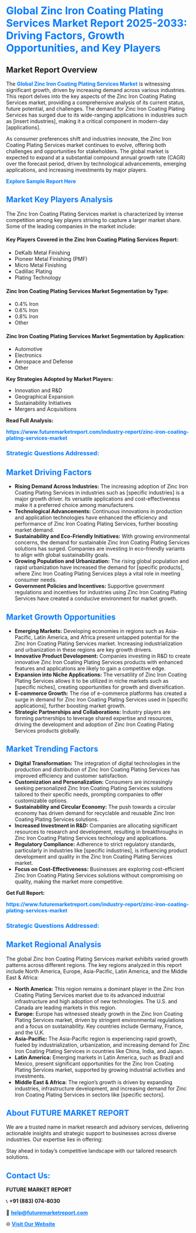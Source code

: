 <h1 style="color: #007BFF;">Global Zinc Iron Coating Plating Services Market Report 2025-2033: Driving Factors, Growth Opportunities, and Key Players</h1>

<section id="overview">
<h2>Market Report Overview</h2>
<p>The <a href="https://www.futuremarketreport.com/industry-report/zinc-iron-coating-plating-services-market" style="color: #007BFF; text-decoration: none;"><strong>Global Zinc Iron Coating Plating Services Market</strong></a> is witnessing significant growth, driven by increasing demand across various industries. This report delves into the key aspects of the Zinc Iron Coating Plating Services market, providing a comprehensive analysis of its current status, future potential, and challenges. The demand for Zinc Iron Coating Plating Services has surged due to its wide-ranging applications in industries such as [insert industries], making it a critical component in modern-day [applications].</p>
<p>As consumer preferences shift and industries innovate, the Zinc Iron Coating Plating Services market continues to evolve, offering both challenges and opportunities for stakeholders. The global market is expected to expand at a substantial compound annual growth rate (CAGR) over the forecast period, driven by technological advancements, emerging applications, and increasing investments by major players.</p>
</section>

<section id="overview">
<p><a href="https://www.futuremarketreport.com/request-sample/reportId=52196" style="color: #007BFF; text-decoration: none;"><strong>Explore Sample Report Here</strong></a></p>
</section>

<section id="key-players">
<h2 style="color: #007BFF;">Market Key Players Analysis</h2>
<p>The Zinc Iron Coating Plating Services market is characterized by intense competition among key players striving to capture a larger market share. Some of the leading companies in the market include:</p>
<h4>Key Players Covered in the Zinc Iron Coating Plating Services Report:</h4>
<ul><li>DeKalb Metal Finishing</li><li>Pioneer Metal Finishing (PMF)</li><li>Micro Metal Finishing</li><li>Cadillac Plating</li><li>Plating Technology</li></ul>
<h4>Zinc Iron Coating Plating Services Market Segmentation by Type:</h4>
<ul><li>0.4% Iron</li><li>0.6% Iron</li><li>0.8% Iron</li><li>Other</li></ul>

<h4>Zinc Iron Coating Plating Services Market Segmentation by Application:</h4>
<ul><li>Automotive</li><li>Electronics</li><li>Aerospace and Defense</li><li>Other</li></ul>
<p><strong>Key Strategies Adopted by Market Players:</strong></p>
<ul>
<li>Innovation and R&D</li>
<li>Geographical Expansion</li>
<li>Sustainability Initiatives</li>
<li>Mergers and Acquisitions</li>
</ul>
</section>

<section>
<p><strong>Read Full Analysis: </strong></p><a href="https://www.futuremarketreport.com/industry-report/zinc-iron-coating-plating-services-market" style="color: #007BFF; text-decoration: none;"><strong>https://www.futuremarketreport.com/industry-report/zinc-iron-coating-plating-services-market</strong></a>
<h3 style="color: #007BFF;">Strategic Questions Addressed:</h3>
</section>

<section id="driving-factors">
<h2 style="color: #007BFF;">Market Driving Factors</h2>
<ul>
<li><strong>Rising Demand Across Industries:</strong> The increasing adoption of Zinc Iron Coating Plating Services in industries such as [specific industries] is a major growth driver. Its versatile applications and cost-effectiveness make it a preferred choice among manufacturers.</li>
<li><strong>Technological Advancements:</strong> Continuous innovations in production and application technologies have enhanced the efficiency and performance of Zinc Iron Coating Plating Services, further boosting market demand.</li>
<li><strong>Sustainability and Eco-Friendly Initiatives:</strong> With growing environmental concerns, the demand for sustainable Zinc Iron Coating Plating Services solutions has surged. Companies are investing in eco-friendly variants to align with global sustainability goals.</li>
<li><strong>Growing Population and Urbanization:</strong> The rising global population and rapid urbanization have increased the demand for [specific products], where Zinc Iron Coating Plating Services plays a vital role in meeting consumer needs.</li>
<li><strong>Government Policies and Incentives:</strong> Supportive government regulations and incentives for industries using Zinc Iron Coating Plating Services have created a conducive environment for market growth.</li>
</ul>
</section>

<section id="growth-opportunities">
<h2 style="color: #007BFF;">Market Growth Opportunities</h2>
<ul>
<li><strong>Emerging Markets:</strong> Developing economies in regions such as Asia-Pacific, Latin America, and Africa present untapped potential for the Zinc Iron Coating Plating Services market. Increasing industrialization and urbanization in these regions are key growth drivers.</li>
<li><strong>Innovative Product Development:</strong> Companies investing in R&D to create innovative Zinc Iron Coating Plating Services products with enhanced features and applications are likely to gain a competitive edge.</li>
<li><strong>Expansion into Niche Applications:</strong> The versatility of Zinc Iron Coating Plating Services allows it to be utilized in niche markets such as [specific niches], creating opportunities for growth and diversification.</li>
<li><strong>E-commerce Growth:</strong> The rise of e-commerce platforms has created a surge in demand for Zinc Iron Coating Plating Services used in [specific applications], further boosting market growth.</li>
<li><strong>Strategic Partnerships and Collaborations:</strong> Industry players are forming partnerships to leverage shared expertise and resources, driving the development and adoption of Zinc Iron Coating Plating Services products globally.</li>
</ul>
</section>

<section id="trending-factors">
<h2 style="color: #007BFF;">Market Trending Factors</h2>
<ul>
<li><strong>Digital Transformation:</strong> The integration of digital technologies in the production and distribution of Zinc Iron Coating Plating Services has improved efficiency and customer satisfaction.</li>
<li><strong>Customization and Personalization:</strong> Consumers are increasingly seeking personalized Zinc Iron Coating Plating Services solutions tailored to their specific needs, prompting companies to offer customizable options.</li>
<li><strong>Sustainability and Circular Economy:</strong> The push towards a circular economy has driven demand for recyclable and reusable Zinc Iron Coating Plating Services solutions.</li>
<li><strong>Increased Investment in R&D:</strong> Companies are allocating significant resources to research and development, resulting in breakthroughs in Zinc Iron Coating Plating Services technology and applications.</li>
<li><strong>Regulatory Compliance:</strong> Adherence to strict regulatory standards, particularly in industries like [specific industries], is influencing product development and quality in the Zinc Iron Coating Plating Services market.</li>
<li><strong>Focus on Cost-Effectiveness:</strong> Businesses are exploring cost-efficient Zinc Iron Coating Plating Services solutions without compromising on quality, making the market more competitive.</li>
</ul>
</section>

<section>
<p><strong>Get Full Report: </strong></p><a href="https://www.futuremarketreport.com/industry-report/zinc-iron-coating-plating-services-market" style="color: #007BFF; text-decoration: none;"><strong>https://www.futuremarketreport.com/industry-report/zinc-iron-coating-plating-services-market</strong></a>
<h3 style="color: #007BFF;">Strategic Questions Addressed:</h3>
</section>


<section id="regional-analysis">
<h2 style="color: #007BFF;">Market Regional Analysis</h2>
<p>The global Zinc Iron Coating Plating Services market exhibits varied growth patterns across different regions. The key regions analyzed in this report include North America, Europe, Asia-Pacific, Latin America, and the Middle East & Africa:</p>
<ul>
<li><strong>North America:</strong> This region remains a dominant player in the Zinc Iron Coating Plating Services market due to its advanced industrial infrastructure and high adoption of new technologies. The U.S. and Canada are leading markets in this region.</li>
<li><strong>Europe:</strong> Europe has witnessed steady growth in the Zinc Iron Coating Plating Services market, driven by stringent environmental regulations and a focus on sustainability. Key countries include Germany, France, and the U.K.</li>
<li><strong>Asia-Pacific:</strong> The Asia-Pacific region is experiencing rapid growth, fueled by industrialization, urbanization, and increasing demand for Zinc Iron Coating Plating Services in countries like China, India, and Japan.</li>
<li><strong>Latin America:</strong> Emerging markets in Latin America, such as Brazil and Mexico, present significant opportunities for the Zinc Iron Coating Plating Services market, supported by growing industrial activities and investments.</li>
<li><strong>Middle East & Africa:</strong> The region’s growth is driven by expanding industries, infrastructure development, and increasing demand for Zinc Iron Coating Plating Services in sectors like [specific sectors].</li>
</ul>
</section>

<footer>
<h2 style="color: #007BFF;">About FUTURE MARKET REPORT</h2>
<p>We are a trusted name in market research and advisory services, delivering actionable insights and strategic support to businesses across diverse industries. Our expertise lies in offering:</p>

<p>Stay ahead in today’s competitive landscape with our tailored research solutions.</p>

<h2 style="color: #007BFF;">Contact Us:</h2>
<p><strong>FUTURE MARKET REPORT</strong></p>
<p>📞 <strong>+91 (883) 074-8030</strong></p>
<p>📧 <strong><a href="mailto:help@futuremarketreport.com" style="color: #007BFF;">help@futuremarketreport.com</a></strong></p>
<p>🌐 <strong><a href="https://www.futuremarketreport.com/" style="color: #007BFF;">Visit Our Website</a></strong></p>
</footer>